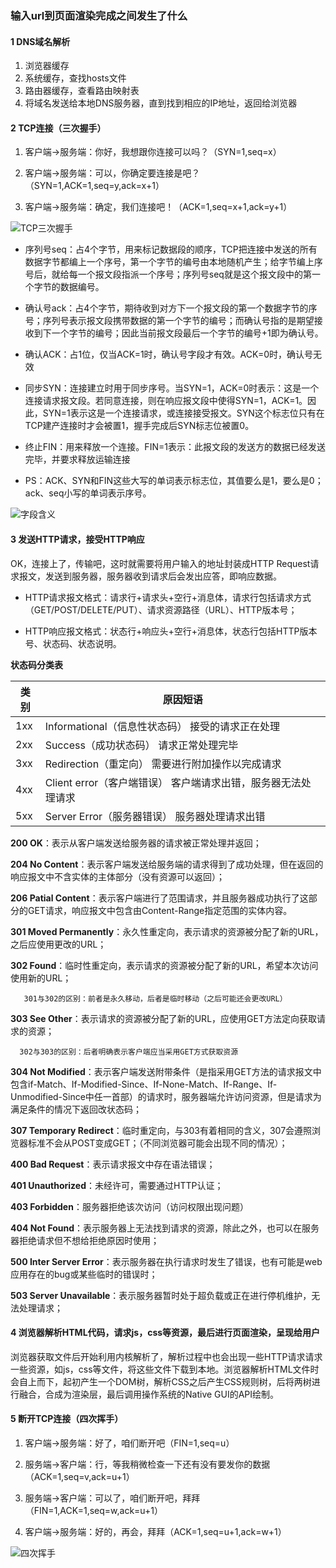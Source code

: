 ### 输入url到页面渲染完成之间发生了什么
#### 1 DNS域名解析
1. 浏览器缓存
2. 系统缓存，查找hosts文件
3. 路由器缓存，查看路由映射表
4. 将域名发送给本地DNS服务器，直到找到相应的IP地址，返回给浏览器

#### 2 TCP连接（三次握手）
1. 客户端->服务端：你好，我想跟你连接可以吗？（SYN=1,seq=x）

2. 客户端->服务端：可以，你确定要连接是吧？（SYN=1,ACK=1,seq=y,ack=x+1）

3. 客户端->服务端：确定，我们连接吧！（ACK=1,seq=x+1,ack=y+1）

![TCP三次握手](https://images2015.cnblogs.com/blog/1034346/201703/1034346-20170329145607592-1103856922.png)

* 序列号seq：占4个字节，用来标记数据段的顺序，TCP把连接中发送的所有数据字节都编上一个序号，第一个字节的编号由本地随机产生；给字节编上序号后，就给每一个报文段指派一个序号；序列号seq就是这个报文段中的第一个字节的数据编号。

* 确认号ack：占4个字节，期待收到对方下一个报文段的第一个数据字节的序号；序列号表示报文段携带数据的第一个字节的编号；而确认号指的是期望接收到下一个字节的编号；因此当前报文段最后一个字节的编号+1即为确认号。

* 确认ACK：占1位，仅当ACK=1时，确认号字段才有效。ACK=0时，确认号无效

* 同步SYN：连接建立时用于同步序号。当SYN=1，ACK=0时表示：这是一个连接请求报文段。若同意连接，则在响应报文段中使得SYN=1，ACK=1。因此，SYN=1表示这是一个连接请求，或连接接受报文。SYN这个标志位只有在TCP建产连接时才会被置1，握手完成后SYN标志位被置0。

* 终止FIN：用来释放一个连接。FIN=1表示：此报文段的发送方的数据已经发送完毕，并要求释放运输连接

* PS：ACK、SYN和FIN这些大写的单词表示标志位，其值要么是1，要么是0；ack、seq小写的单词表示序号。

![字段含义](https://img2018.cnblogs.com/blog/1454483/201906/1454483-20190629132816032-2043402666.png)

#### 3 发送HTTP请求，接受HTTP响应
OK，连接上了，传输吧，这时就需要将用户输入的地址封装成HTTP Request请求报文，发送到服务器，服务器收到请求后会发出应答，即响应数据。

* HTTP请求报文格式：请求行+请求头+空行+消息体，请求行包括请求方式（GET/POST/DELETE/PUT）、请求资源路径（URL）、HTTP版本号；

* HTTP响应报文格式：状态行+响应头+空行+消息体，状态行包括HTTP版本号、状态码、状态说明。

**状态码分类表**

| 类别 | 原因短语 |
| ---- | ------- |
| 1xx |	Informational（信息性状态码）	接受的请求正在处理
| 2xx |  Success（成功状态码）	请求正常处理完毕
| 3xx |  Redirection（重定向）	需要进行附加操作以完成请求
| 4xx |	Client error（客户端错误）	客户端请求出错，服务器无法处理请求
| 5xx |	Server Error（服务器错误）	服务器处理请求出错

**200 OK**：表示从客户端发送给服务器的请求被正常处理并返回；

**204 No Content**：表示客户端发送给服务端的请求得到了成功处理，但在返回的响应报文中不含实体的主体部分（没有资源可以返回）；

**206 Patial Content**：表示客户端进行了范围请求，并且服务器成功执行了这部分的GET请求，响应报文中包含由Content-Range指定范围的实体内容。

**301 Moved Permanently**：永久性重定向，表示请求的资源被分配了新的URL，之后应使用更改的URL；

**302 Found**：临时性重定向，表示请求的资源被分配了新的URL，希望本次访问使用新的URL；

       301与302的区别：前者是永久移动，后者是临时移动（之后可能还会更改URL）

**303 See Other**：表示请求的资源被分配了新的URL，应使用GET方法定向获取请求的资源；

      302与303的区别：后者明确表示客户端应当采用GET方式获取资源

**304 Not Modified**：表示客户端发送附带条件（是指采用GET方法的请求报文中包含if-Match、If-Modified-Since、If-None-Match、If-Range、If-Unmodified-Since中任一首部）的请求时，服务器端允许访问资源，但是请求为满足条件的情况下返回改状态码；

**307 Temporary Redirect**：临时重定向，与303有着相同的含义，307会遵照浏览器标准不会从POST变成GET；（不同浏览器可能会出现不同的情况）；

**400 Bad Request**：表示请求报文中存在语法错误；

**401 Unauthorized**：未经许可，需要通过HTTP认证；

**403 Forbidden**：服务器拒绝该次访问（访问权限出现问题）

**404 Not Found**：表示服务器上无法找到请求的资源，除此之外，也可以在服务器拒绝请求但不想给拒绝原因时使用；

**500 Inter Server Error**：表示服务器在执行请求时发生了错误，也有可能是web应用存在的bug或某些临时的错误时；

**503 Server Unavailable**：表示服务器暂时处于超负载或正在进行停机维护，无法处理请求；

#### 4 浏览器解析HTML代码，请求js，css等资源，最后进行页面渲染，呈现给用户

浏览器获取文件后开始利用内核解析了，解析过程中也会出现一些HTTP请求请求一些资源，如js，css等文件，将这些文件下载到本地。浏览器解析HTML文件时会自上而下，起初产生一个DOM树，解析CSS之后产生CSS规则树，后将两树进行融合，合成为渲染层，最后调用操作系统的Native GUI的API绘制。

#### 5 断开TCP连接（四次挥手）
1. 客户端->服务端：好了，咱们断开吧（FIN=1,seq=u）

2. 服务端->客户端：行，等我稍微检查一下还有没有要发你的数据（ACK=1,seq=v,ack=u+1）

3. 服务端->客户端：可以了，咱们断开吧，拜拜（FIN=1,ACK=1,seq=w,ack=u+1）

4. 客户端->服务端：好的，再会，拜拜（ACK=1,seq=u+1,ack=w+1）

![四次挥手](https://images2015.cnblogs.com/blog/1034346/201703/1034346-20170329153945389-2019926409.png)